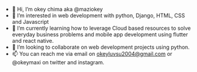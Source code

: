 - 👋 Hi, I’m okey chima aka @maziokey
- 👀 I’m interested in web development with python, Django, HTML, CSS and Javascript
- 🌱 I’m currently learning how to leverage Cloud based resources to solve everyday business problems and mobile app development using flutter and react native.
- 💞️ I’m looking to collaborate on web development projects using python.
- 📫 You can reach me via email on okeyluvsu2004@gmail.com or @okeymaxi on twitter and instagram.

<!---
maziokey/maziokey is a ✨ special ✨ repository because its `README.md` (this file) appears on your GitHub profile.
You can click the Preview link to take a look at your changes.
--->
